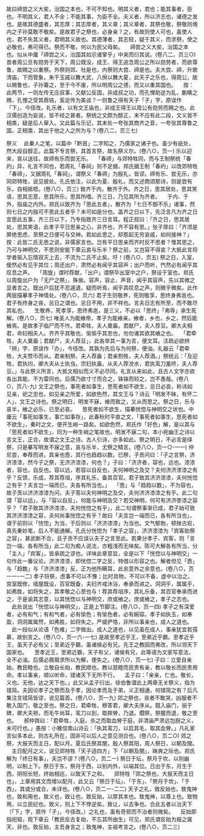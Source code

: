 <!-- { "loadSidebar": true } -->
故曰禘尝之义大矣，治国之本也，不可不知也。明其义者，君也；能其事者，臣也。不明其义，君人不全；不能其事，为臣不全。夫义者，所以济志也，诸德之发也。是故其德盛者，其志厚；其志厚者，其义章；其义章者，其祭也敬，祭敬则境内之子孙莫敢不敬矣。是故君子之祭也，必身亲？之，有故则使人可也，虽使人也，君不失其义者，君明其义故也。其德薄者，其志轻，疑于其义，而求祭，使之必敬也，弗可得已。祭而不敬，何以为民父母矣。
　禘尝之义大矣，治国之本也。似从中庸「禘尝之义，治国其如示诸掌乎」中来而衍其说。(卷八二，页三○)
昔者周公旦有勋劳于天下，周公既没，成王、得王追念周公之所以勋劳者，而欲尊鲁，故赐之以重祭。外祭则郊、社是也，内祭则大尝、禘是也。夫大尝、禘，升歌清庙，下而管象，朱干玉戚以舞大武，八佾以舞大夏，此天子之乐也，得周公，故以赐鲁也，子孙纂之，至于今不废，所以明周公之德，而又以重其国也。
　按：此两节，一则左传无庄叔事，又献公反国，非成叔之功，而孔悝助逆为乱，蒯瞶之赐，孔悝之受其鼎铭，奚足传为美谈？一则鲁之得有天子「子」字，原误作「下」，今径改。礼乐者，以有文王庙也，非成王得王以周公有勋劳而赐之也。此汉儒创造为妄说，皆不经之甚者。祭统之文颇为醇正，末不应有此二段，文义皆不相类，疑是后人窜入。又此篇与乐记，其末处一夸张其商齐之音，一夸张其尊鲁之国，正相类，其出于他之人之所为与？(卷八二，页三七)








祭义
　此秦人之笔，以篇中「黔首」二字知之，乃儒家之诸子也。虽少有疵处，然大段自醇正。此篇不专言祭，其首言祭，故名祭义尔。(卷八○，页一)
乐以迎来，哀以送往，故禘有乐而尝无乐。
　「春禘」与郊特牲同，而与王制祭统「春礿」异，礼言不同也，若周礼「春祠」则不足据。郑氏据王制「春礿」以改郊特牲「春禘」，又据周礼「春祠」，谓祭义「春禘」为殷礼，皆谬。禘有乐、尝无乐，亦同郊特牲，说见彼处。孔氏依注，以此为夏、殷礼，而又述商颂那诗，则是尝有乐，自相抵牾。(卷八○，页三)
致齐于内，散齐于外。齐之日，思其居处，思其笑语，思其志意，思其所乐，思其所嗜。齐三日，乃见其所为齐者。
　于内、于外，指庙之内外。郑氏以致齐为「思此五者」，散齐为「七日不御不乐」诸事，然则七日之内独可不思此五者乎？未可如是分也。盖齐之日以下，先泛言凡为齐之日宜思此五事，齐三日以下，乃专指致齐三日言耳。程正叔曰：「齐之日，思其居处，思其笑语，此孝子平日思亲之心，非齐也，齐不容有思。」张子厚曰：「齐须是屏绝思虑，至祭之日便可与交神。若如此思之，却惹起无穷哀戚，如何接神？」按：此皆二氏无思之说，非儒家言也。岂有平日思亲而齐时反不思者？惟其思之，乃可与神明交，不思则安能下章云哀与乐半？祭之前，又岂容不得哀？大抵此言将学者驱入忘情寂灭上去，不流为二氏不止矣。吁！(卷八○，页五)
祭之日，入室，僾然必有见乎其位；周还出户，肃然必有闻乎其容声；出户而听，忾然必有闻乎其叹息之声。
　「周旋」谓时荐献，「出户」谓祭毕出室中之户，祭设于室也。郑氏以周旋出户为「无尸之祭」，殊凿。容声，容止、声音，闻乎其容声，先以其微之显者言之。既出户后犹不忍遽退，疑而听焉，闻乎其叹息之声，则微乎微矣。此作两层描摹孝子神情处。(卷八○，页六)
君子生则敬养，死则敬享，思终身弗邕也。君子有终身之丧，忌日之谓也。忌日不用，非不祥也。言夫日志有所至，而不敢尽其私也。
　生敬养，死孝享，思终弗邕，是三义，不必以「思终」「弗辱」承生死解。(卷八○，页七)
唯圣人为能飨帝，孝子为能飨亲。飨者，乡也，乡之，然后能飨焉。是故孝子临尸而不怍。君牵牲，夫人奠盎。君献尸，夫人荐豆。卿大夫相君，命妇相夫人。齐齐乎其敬也，愉愉乎其忠也，勿勿诸其欲其飨之也。
　「君牵牲，夫人奠盎；君献尸，夫人荐豆」，此各举其一事为言，便文耳。注疏必欲辨「辨」字，原误作「办」，今径改。其孰为先后与为何祭，便油。礼器云「君牵牲，大夫赞币而从。君亲制祭，夫人荐盎；君亲割牲，夫人荐酒。」祭统云：「及迎牲，君执纼，卿大夫从士执刍，宗妇执盎，从夫人荐涗水，君执鸾刀羞哜，夫人荐豆。」与此祭义所言，大抵文相似而义不必尽同。礼言从来如此，且古人文字亦欲各出其能，不为雷同也。后儒乃欲寸寸而合之，铢铢而较之，岂不愚哉。(卷八○，页八-九)
文王之祭也，事死者如事生，思死者如不欲生，忌日必哀，称讳如见亲，祀之忠也，如见亲之所爱，如欲色然，其文王与？诗云「明发不昧，有怀二人」，文王之诗也。祭之明日，明发不寐，飨而致之，又从而思之。祭之日，乐与哀半，飨之必乐，已至必哀。
　思死者如不欲生，描摹恍惚与神明交之状也。中庸云「事死如事生，事亡如事存」，此春秋时平直之文，「事死者如事生，思死者如不欲生」，秦时之文，便开生峭一路矣。如欲色然，郑氏作「好色」解，是以其与「思死者如不欲生」，同为一种生峭之笔故也。明发不寐二句，本小宛幽王之诗以言文王，正合，故谓之文王之诗。古人引诗，亦多如此。祭之明日，不必言是绎祭，只是摹写明发不寐之意，哀与乐半，尤祭之精言。(卷八○，页一○-一一)
仲尼尝，奉荐而进，其亲也悫，其行也趋趋以数。已祭，子贡问曰：「子之言祭，济济漆漆，然今子之祭，无济济漆漆，何也？」子曰：「济济者，容也，远也。漆漆者，容也，自反也。容以远，若容以自反也，夫何神明之及交？夫何济济漆漆之有乎？反馈，乐成，荐其荐俎，序其礼乐，备其百官。君子致其济济漆漆，夫何恍惚之有乎？夫言岂一端而已，夫各有所当也。」
　「悫」与「趋趋以数」，不为容也，故子贡以济济漆漆为问，夫子答以夫何神明之及交，夫何济济漆漆之有乎。此二句谓「容以远」，与「容以自反」，何能与神明及交？若交神明，何可有济济桼漆之容乎？「君子致其济济漆漆，夫何恍惚之有乎」，此二句谓祭事渐已成，君子始可致其济济漆漆之容，夫何尚事恍惚之有乎？故曰「夫言岂一端而已，各有所当也」，谓于前则以「恍惚」为当，于后则以「济济漆漆」为当也。文气郁勃，顿挫古宕，真先秦妙笔，后人不能通解。孔氏分恍惚为「孝子之容」，济济漆漆为「宾客助祭之容」，甚武断不合，且子贡不应误认夫子之言至此。若果分孝子、宾客，则「言岂一端，各有所当」此二句为痴人说法，亦粗浅而无味矣。陈可大解各有所当，分「主人」「宾客」，皆承疏之谬也。详味此章意旨，全是以下「恍惚以与神明交」一句作此一番议论。济济漆漆，即恍惚二字之反，特借以形容之也。解者但见「悫」与「趋数」与「济济漆漆」反，正为他所瞒耳，此余意外之余意也。(卷八○，页一一-一二)
孝子将祭，虑事不可以不豫；比时具物，不可以不备，虚中以治之。宫室既修，墙屋既设，百官既备，夫妇齐戒沐浴，奉承而进之。洞洞乎，属属乎，如弗胜，如将失之，其孝敬之心至也与！荐其荐俎序，其礼乐备，其百官奉承而进之，于是谕其志意，以其恍惚以与神明交，庶或飨之。庶或飨之，孝子之志也。
　此处说出「恍惚以与神明交」，正是上节脚注。(卷八○，页一四)
孝子之有深爱者，必有和气；有和气者，必有愉色；有愉色者，必有婉容。孝子如执玉，如奉盈，洞洞属属然，如弗胜，如将失之。严威俨恪，非所以事亲也，成人之道也。
　此一段似从论语「色难」二字做出。成人之道也，以见虽在成人，事亲犹宜若孺慕，故别言之。(卷八○，页一六-一七)
是故至孝近乎王，至弟近乎霸。至孝近乎王，虽天子必有父；至弟近乎霸，虽诸侯必有兄。先王之教因而弗改，所以领天下国家也。
　至孝近王，至弟近霸，天子有父，诸侯有兄，此等语为文家写意法，全不必油。后儒必屑屑求所以为解，便失之。(卷八○，页一七)
子曰：立爱自亲始，教民睦也。立敬自长始，教民顺也。教以慈睦而民贵有亲，教以敬长而民贵用命。孝以事亲，顺以听命，错诸天下无所不行。
　孟子曰：「亲亲，仁也。敬长，义也。无他，达之天下也。」此又从孟子衍出。徐伯鲁谓此上两章无关祭义，指为错简。夫因论孝子之祭而及于孝，因论孝而及于弟，义正相通，何错简之有？后凡集注言错简皆谬，说见篇首。(卷八○，页一九)
郊之祭也，丧者不敢哭，凶服者不敢入国门，敬之至也。祭之日，君牵牲，穆答君，卿大夫序从。既入庙门，丽于碑，卿大夫袒，而毛牛尚耳，鸾刀以刲，取膟膋，乃退。爓祭，祭腥而退，敬之至也。
　郝仲舆曰：「君牵牲，入庭，杀之而取血膋于庭，非清庙严肃远包厨之义，未可行也。」愚按：小雅信南山诗云：「执其鸾刀，以启其毛，取其血膋。」凡礼家言似多本此，则古礼所在，固非可以后人之意见测合也。(卷八○，页二○)
郊之祭，大报天而主日，配以月。夏后氏祭其闇，殷人祭其阳，周人祭日，以朝及闇。
　主日配月之义，说见郊特牲「天子适四方」下「以朝及闇」，昧爽之际也。郑氏解为「终日有事」，夫岂不谬？(卷八○，页二一)
祭日于坛，祭月于坎，以刖幽明，以制上下。祭日于东，祭月于西，以别内外，以端其位。日出于东，月生于西，阴阳长短，终始相巡，以致天下之和。
　郊特牲「郊之祭也，大报天而主日也」，上章用其文而增以配月，此又云「祭日于坛」、「于东」、「祭月于坎」、「于西」，其或分或合，未详也。(卷八○，页二一-二二)
天子之礼，致反始也，致鬼神也，致和用也，致义也，致让也。致反始，以厚其本也。致鬼神，以尊上也。致物用，以立民纪也。致义，则上下不悖逆矣。致让，以去争也。合此五者以治天下（「下」字，原作「子」，今径改。）之礼也，虽有奇邪而不治者则微矣。
　反始即指祀祖，观下章云「教民反古复始，不忘其所由生」可见，郑氏谓反始为报之属天，非也。致反始，主吾身言之；致鬼神，主祖考言之。(卷八○，页二三)
